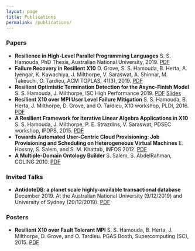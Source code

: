```yaml
---
layout: page
title: Publications
permalink: /publications/
---
```

### Papers
- **Resilience in High-Level Parallel Programming Languages** S. S. Hamouda, PhD Thesis, Australian National University, 2019. [PDF](https://openresearch-repository.anu.edu.au/handle/1885/164137)
- **Failure Recovery in Resilient X10** D. Grove, S. S. Hamouda, B. Herta, A. Iyengar, K. Kawachiya, J. Milthorpe, V. Saraswat, A. Shinnar, M. Takeuchi, O. Tardieu, ACM TOPLAS, 41(3), 2019. [PDF](papers/Grove_TOPLAS2019_preprint.pdf)
- **Resilient Optimistic Termination Detection for the Async-Finish Model** S. S. Hamouda, J. Milthorpe, ISC High Performance 2019. [PDF](papers/Hamouda2019_ISC_HPC.pdf) [Slides](papers/ISC19_OptFinish_Pres.pdf)
- **Resilient X10 over MPI User Level Failure Mitigation** S. S. Hamouda, B. Herta, J. Milthorpe, D. Grove, and O. Tardieu, X10 workshop, PLDI, 2016. [PDF](https://dl.acm.org/citation.cfm?id=2931030)
- **A Resilient Framework for Iterative Linear Algebra Applications in X10** S. S. Hamouda, J. Milthorpe, P. E. Strazdins, V. Saraswat, PDSEC workshop, IPDPS, 2015. [PDF](http://ieeexplore.ieee.org/abstract/document/7284416/)
- **Towards Automated User-Centric Cloud Provisioning: Job Provisioning and Scheduling on Heterogeneous Virtual Machines** E. Hossny, S. Salem, and S. M. Khattab, INFOS 2012. [PDF](http://ieeexplore.ieee.org/abstract/document/6236557/)
- **A Multiple-Domain Ontology Builder** S. Salem, S. AbdelRahman, COLING 2010. [PDF](https://dl.acm.org/citation.cfm?id=1873890)


### Invited Talks
- **AntidoteDB: a planet scale highly-available transactional database**  December 2019. At the Australian National University (9/12/2019) and University of Sydney (20/12/2019). [PDF](pres/AntidoteDB_Australia.pdf)

### Posters
- **Resilient X10 over Fault Tolerant MPI** S. S. Hamouda, B. Herta, J. Milthorpe, D. Grove, and O. Tardieu. PGAS Booth, Supercomputing (SC), 2015. [PDF](papers/X10_PGAS_Poster_SC15.pdf)


